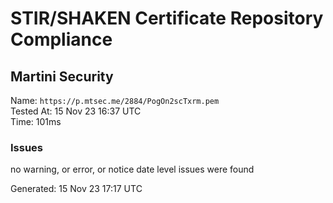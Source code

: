 # STIR/SHAKEN Certificate Repository Compliance

## Martini Security

Name: `https://p.mtsec.me/2884/PogOn2scTxrm.pem`\
Tested At: 15 Nov 23 16:37 UTC\
Time: 101ms

### Issues

no warning, or error, or notice date level issues were found

Generated: 15 Nov 23 17:17 UTC